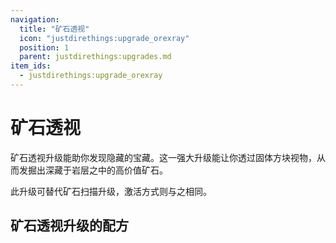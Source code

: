 ```yaml
---
navigation:
  title: "矿石透视"
  icon: "justdirethings:upgrade_orexray"
  position: 1
  parent: justdirethings:upgrades.md
item_ids:
  - justdirethings:upgrade_orexray
---
```


# 矿石透视

矿石透视升级能助你发现隐藏的宝藏。这一强大升级能让你透过固体方块视物，从而发掘出深藏于岩层之中的高价值矿石。

此升级可替代矿石扫描升级，激活方式则与之相同。

## 矿石透视升级的配方



<Recipe id="justdirethings:upgrade_orexray" />


